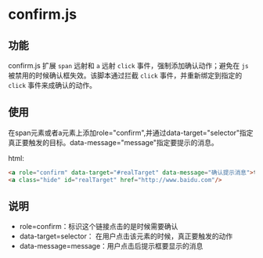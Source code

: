 # confirm.js

## 功能

confirm.js 扩展 `span` 远射和 `a` 远射 `click` 事件，强制添加确认动作；避免在 `js` 被禁用的时候确认框失效。该脚本通过拦截 `click` 
事件，并重新绑定到指定的 `click` 事件来成确认的动作。


## 使用
在span元素或者a元素上添加role="confirm",并通过data-target="selector"指定真正要触发的目标。data-message="message"指定要提示的消息。

html:

```html
<a role="confirm" data-target="#realTarget" data-message="确认提示消息">test confirm </a>
<a class="hide" id="realTarget" href="http://www.baidu.com"/>
```


## 说明

- role=confirm：标识这个链接点击的是时候需要确认
- data-target=selector： 在用户点击该元素的时候，真正要触发的动作
- data-message=message：用户点击后提示框要显示的消息

